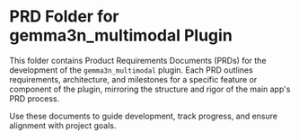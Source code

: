 # PRD Folder for gemma3n_multimodal Plugin

This folder contains Product Requirements Documents (PRDs) for the development of the `gemma3n_multimodal` plugin. Each PRD outlines requirements, architecture, and milestones for a specific feature or component of the plugin, mirroring the structure and rigor of the main app's PRD process.

Use these documents to guide development, track progress, and ensure alignment with project goals. 